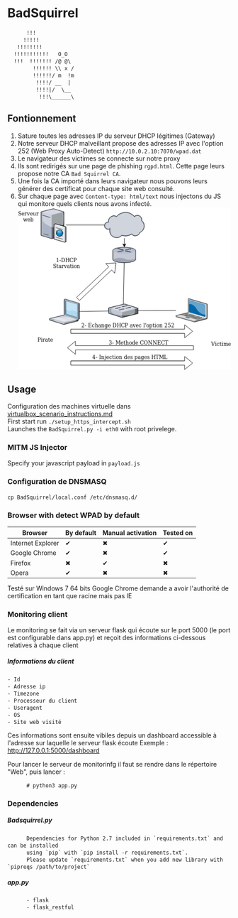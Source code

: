 # BadSquirrel

          !!!                    
         !!!!!                   
       !!!!!!!!                  
      !!!!!!!!!!!   O_O          
      !!!  !!!!!!! /@ @\         
            !!!!!! \\ x /        
            !!!!!!/ m  !m        
             !!!!/ __  |         
             !!!!|/  \__         
              !!!\______\       


## Fontionnement
1. Sature toutes les adresses IP du serveur DHCP légitimes (Gateway)  
2. Notre serveur DHCP malveillant propose des adresses IP avec l'option 252 (Web Proxy Auto-Detect) `http://10.0.2.10:7070/wpad.dat`  
3. Le navigateur des victimes se connecte sur notre proxy  
4. Ils sont redirigés sur une page de phishing `rgpd.html`. Cette page leurs propose notre CA `Bad Squirrel CA`.  
5. Une fois la CA importé dans leurs navigateur nous pouvons leurs générer des certificat pour chaque site web consulté.  
6. Sur chaque page avec `Content-type: html/text` nous injectons du JS qui monitore quels clients nous avons infecté.
![schema](./Schema.png)
## Usage
Configuration des machines virtuelle dans [virtualbox_scenario_instructions.md]  
First start run `./setup_https_intercept.sh`   
Launches  the `BadSquirrel.py -i eth0` with root privelege.

### MITM JS Injector
Specify your javascript payload in `payload.js`

### Configuration de DNSMASQ
`cp BadSquirrel/local.conf /etc/dnsmasq.d/`

### Browser with detect WPAD by default

| Browser             | By default    | Manual activation |Tested on |
|--------------------|----------------|---------|---------|
| Internet Explorer  | ✔  | ✖ | ✔ |
| Google Chrome      | ✔  | ✖ | ✔ |
|       Firefox      | ✖  | ✔ | ✖ |
|       Opera        | ✔  | ✖ | ✖ |

Testé sur Windows 7 64 bits
Google Chrome demande a avoir l'authorité de certification en tant que racine mais pas IE

### Monitoring client

Le monitoring se fait via un serveur flask qui écoute sur le port 5000 (le port est configurable dans app.py) et reçoit des informations ci-dessous relatives à chaque client

  ##### Informations du client

    - Id
    - Adresse ip
    - Timezone
    - Processeur du client
    - Useragent
    - OS
    - Site web visité


Ces informations sont ensuite vibiles depuis un dashboard accessible à l'adresse sur laquelle le serveur flask écoute
Exemple : http://127.0.0.1:5000/dashboard

Pour lancer le serveur de monitorinfg il faut se rendre dans le répertoire "Web", puis lancer :

          # python3 app.py

### Dependencies
 
  ##### Badsquirrel.py
          Dependencies for Python 2.7 included in `requirements.txt` and can be installed  
          using `pip` with `pip install -r requirements.txt`.  
          Please update `requirements.txt` when you add new library with `pipreqs /path/to/project`


  ##### app.py
          - flask
          - flask_restful




[virtualbox_scenario_instructions.md]: https://github.com/Nuve17/BadSquirrel/blob/master/virtualbox_scenario_instructions.md  
